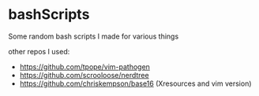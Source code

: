 # bashScripts

Some random bash scripts I made for various things

other repos I used:

* https://github.com/tpope/vim-pathogen
* https://github.com/scrooloose/nerdtree
* https://github.com/chriskempson/base16 (Xresources and vim version)
